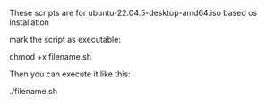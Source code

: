These scripts are for ubuntu-22.04.5-desktop-amd64.iso based os installation

mark the script as executable:

chmod +x filename.sh

Then you can execute it like this:

./filename.sh

